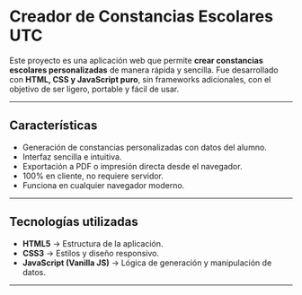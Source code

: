 # Creador de Constancias Escolares UTC

Este proyecto es una aplicación web que permite **crear constancias escolares personalizadas** 
de manera rápida y sencilla. Fue desarrollado con **HTML, CSS y JavaScript puro**, sin frameworks 
adicionales, con el objetivo de ser ligero, portable y fácil de usar.

---

##  Características

-  Generación de constancias personalizadas con datos del alumno.  
-  Interfaz sencilla e intuitiva.  
-  Exportación a PDF o impresión directa desde el navegador.  
-  100% en cliente, no requiere servidor.  
-  Funciona en cualquier navegador moderno.  

---

##  Tecnologías utilizadas

- **HTML5** → Estructura de la aplicación.  
- **CSS3** → Estilos y diseño responsivo.  
- **JavaScript (Vanilla JS)** → Lógica de generación y manipulación de datos.  

---